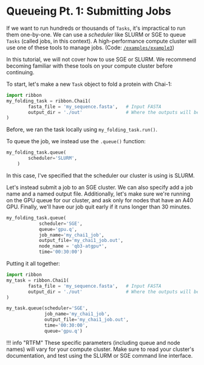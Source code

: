 # Queueing Pt. 1: Submitting Jobs

If we want to run hundreds or thousands of `Tasks`, it's impractical to run them one-by-one. We can use a _scheduler_ like SLURM or SGE to queue `Tasks` (called jobs, in this context). A high-performance compute cluster will use one of these tools to manage jobs. (Code: [`/examples/example3`](https://github.com/degrado-lab/Ribbon/tree/main/examples/example3)) 

In this tutorial, we will not cover how to use SGE or SLURM. We recommend becoming familiar with these tools on your compute cluster before continuing.

To start, let's make a new `Task` object to fold a protein with Chai-1:
```python
import ribbon
my_folding_task = ribbon.Chai1(
        fasta_file = 'my_sequence.fasta',   # Input FASTA
        output_dir = './out'                # Where the outputs will be stored
)
```

Before, we ran the task locally using ```my_folding_task.run()```.

To queue the job, we instead use the ```.queue()``` function:
```python
my_folding_task.queue(
		scheduler='SLURM',
	)
```
In this case, I've specified that the scheduler our cluster is using is SLURM.

Let's instead submit a job to an SGE cluster. We can also specify add a job name and a named output file. Additionally, let's make sure we're running on the GPU queue for our cluster, and ask only for nodes that have an A40 GPU. Finally, we'll have our job quit early if it runs longer than 30 minutes.
```python
my_folding_task.queue(
            scheduler='SGE', 
			queue='gpu.q',
			job_name='my_chai1_job',
            output_file='my_chai1_job.out', 
			node_name = 'qb3-atgpu*',
            time='00:30:00')
```


Putting it all together:
```python
import ribbon
my_task = ribbon.Chai1(
        fasta_file = 'my_sequence.fasta',   # Input FASTA
        output_dir = './out'                # Where the outputs will be stored
)

my_task.queue(scheduler='SGE',
              job_name='my_chai1_job',
              output_file='my_chai1_job.out', 
              time='00:30:00',
              queue='gpu.q')
```

!!! info "RTFM"
    These specific parameters (including queue and node names) will vary for your compute cluster. Make sure to read your cluster's documentation, and test using the SLURM or SGE command line interface.